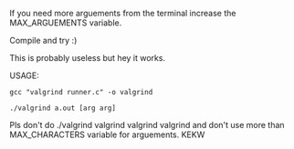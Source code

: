 If you need more arguements from the terminal increase the MAX_ARGUEMENTS variable.

Compile and try :)

This is probably useless but hey it works.

USAGE:

``gcc "valgrind runner.c" -o valgrind``

``./valgrind a.out [arg arg]``

Pls don't do ./valgrind valgrind valgrind valgrind and don't use more than MAX_CHARACTERS variable for arguements.
KEKW
